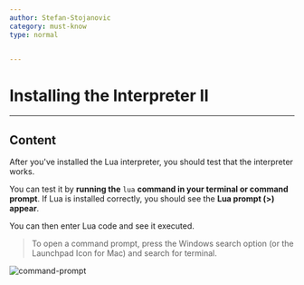 ```yaml
---
author: Stefan-Stojanovic
category: must-know
type: normal


---
```


# Installing the Interpreter II

---

## Content

After you've installed the Lua interpreter, you should test that the interpreter works. 

You can test it by **running the** `lua` **command in your terminal or command prompt**. If Lua is installed correctly, you should see the **Lua prompt (>) appear**. 

You can then enter Lua code and see it executed.

> To open a command prompt, press the Windows search option (or the Launchpad Icon for Mac) and search for terminal.

![command-prompt](https://img.enkipro.com/7526a646ae91a958b2ef620e5351e999.png)